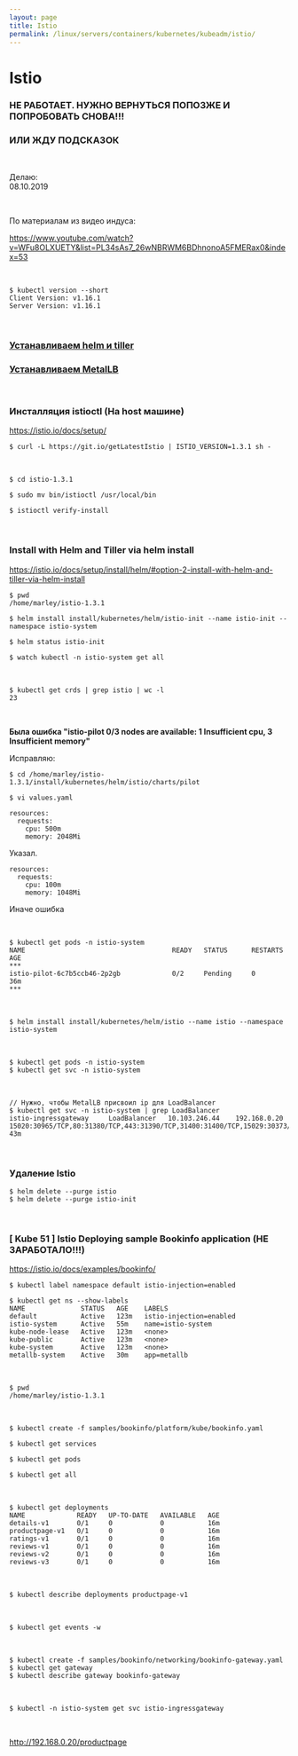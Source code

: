 ```yaml
---
layout: page
title: Istio
permalink: /linux/servers/containers/kubernetes/kubeadm/istio/
---
```


# Istio

### НЕ РАБОТАЕТ. НУЖНО ВЕРНУТЬСЯ ПОПОЗЖЕ И ПОПРОБОВАТЬ СНОВА!!!
### ИЛИ ЖДУ ПОДСКАЗОК

<br/>

Делаю:  
08.10.2019

<br/>

По материалам из видео индуса:

https://www.youtube.com/watch?v=WFu8OLXUETY&list=PL34sAs7_26wNBRWM6BDhnonoA5FMERax0&index=53

<br/>

    $ kubectl version --short
    Client Version: v1.16.1
    Server Version: v1.16.1


<br/>

### [Устанавливаем helm и tiller](/linux/servers/containers/kubernetes/kubeadm/heml/install/)

### [Устанавливаем MetalLB](/linux/servers/containers/kubernetes/kubeadm/metal-load-balancer/)


<br/>

### Инсталляция istioctl (На host машине)

https://istio.io/docs/setup/

    $ curl -L https://git.io/getLatestIstio | ISTIO_VERSION=1.3.1 sh -

<br/>

    $ cd istio-1.3.1

    $ sudo mv bin/istioctl /usr/local/bin

    $ istioctl verify-install


<br/>

### Install with Helm and Tiller via helm install

https://istio.io/docs/setup/install/helm/#option-2-install-with-helm-and-tiller-via-helm-install


    $ pwd
    /home/marley/istio-1.3.1

    $ helm install install/kubernetes/helm/istio-init --name istio-init --namespace istio-system

    $ helm status istio-init

    $ watch kubectl -n istio-system get all

<br/>

    $ kubectl get crds | grep istio | wc -l
    23


<br/>

**Была ошибка "istio-pilot 0/3 nodes are available: 1 Insufficient cpu, 3 Insufficient memory"**

Исправляю:

    $ cd /home/marley/istio-1.3.1/install/kubernetes/helm/istio/charts/pilot

    $ vi values.yaml


```
resources:
  requests:
    cpu: 500m
    memory: 2048Mi
```


Указал.

```
resources:
  requests:
    cpu: 100m
    memory: 1048Mi
```

Иначе ошибка

<br/>

    $ kubectl get pods -n istio-system
    NAME                                     READY   STATUS      RESTARTS   AGE
    ***
    istio-pilot-6c7b5ccb46-2p2gb             0/2     Pending     0          36m
    ***

<br/>

    $ helm install install/kubernetes/helm/istio --name istio --namespace istio-system

<br/>

    $ kubectl get pods -n istio-system
    $ kubectl get svc -n istio-system

<br/>

    // Нужно, чтобы MetalLB присвоил ip для LoadBalancer
    $ kubectl get svc -n istio-system | grep LoadBalancer
    istio-ingressgateway     LoadBalancer   10.103.246.44    192.168.0.20   15020:30965/TCP,80:31380/TCP,443:31390/TCP,31400:31400/TCP,15029:30373/TCP,15030:31943/TCP,15031:32735/TCP,15032:31756/TCP,15443:31777/TCP   43m

    

<br/>

### Удаление Istio

    $ helm delete --purge istio
    $ helm delete --purge istio-init


<br/>

### [ Kube 51 ] Istio Deploying sample Bookinfo application (НЕ ЗАРАБОТАЛО!!!)

https://istio.io/docs/examples/bookinfo/


    $ kubectl label namespace default istio-injection=enabled

    $ kubectl get ns --show-labels
    NAME              STATUS   AGE    LABELS
    default           Active   123m   istio-injection=enabled
    istio-system      Active   55m    name=istio-system
    kube-node-lease   Active   123m   <none>
    kube-public       Active   123m   <none>
    kube-system       Active   123m   <none>
    metallb-system    Active   30m    app=metallb

<br/>


    $ pwd
    /home/marley/istio-1.3.1

<br/>

    $ kubectl create -f samples/bookinfo/platform/kube/bookinfo.yaml

    $ kubectl get services

    $ kubectl get pods

    $ kubectl get all

<br/>

    $ kubectl get deployments
    NAME             READY   UP-TO-DATE   AVAILABLE   AGE
    details-v1       0/1     0            0           16m
    productpage-v1   0/1     0            0           16m
    ratings-v1       0/1     0            0           16m
    reviews-v1       0/1     0            0           16m
    reviews-v2       0/1     0            0           16m
    reviews-v3       0/1     0            0           16m

<br/>

    $ kubectl describe deployments productpage-v1

<br/>

    $ kubectl get events -w

<br/>

    $ kubectl create -f samples/bookinfo/networking/bookinfo-gateway.yaml
    $ kubectl get gateway
    $ kubectl describe gateway bookinfo-gateway


<br/>

    $ kubectl -n istio-system get svc istio-ingressgateway

<br/>

http://192.168.0.20/productpage